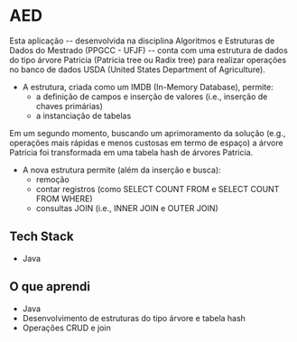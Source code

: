 # AED
Esta aplicação -- desenvolvida na disciplina Algoritmos e Estruturas de Dados do Mestrado (PPGCC - UFJF) -- conta com uma estrutura de dados do tipo árvore Patricia (Patricia tree ou Radix tree) para realizar operações no banco de dados USDA (United States Department of Agriculture). 
  
  * A estrutura, criada como um IMDB (In-Memory Database), permite:
    - a definição de campos e inserção de valores (i.e., inserção de chaves primárias)
    - a instanciação de tabelas
    
Em um segundo momento, buscando um aprimoramento da solução (e.g., operações mais rápidas e menos custosas em termo de espaço) a árvore Patricia foi transformada em uma tabela hash de árvores Patricia.
  
  * A nova estrutura permite (além da inserção e busca):
    - remoção
    - contar registros (como SELECT COUNT FROM e SELECT COUNT FROM WHERE)
    - consultas JOIN (i.e., INNER JOIN e OUTER JOIN) 
  
## Tech Stack
* Java

## O que aprendi

* Java
* Desenvolvimento de estruturas do tipo árvore e tabela hash
* Operações CRUD e join

